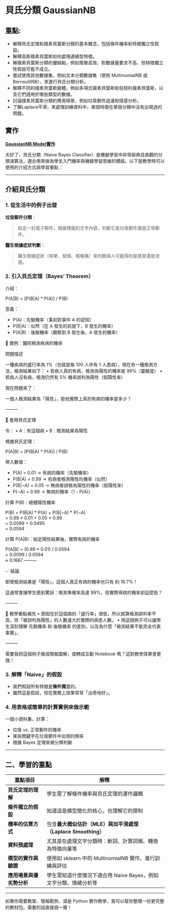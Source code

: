 # 貝氏分類 GaussianNB

## 重點:
- 解釋貝氏定理和樸素貝葉斯分類的基本概念，包括條件機率和特徵獨立性假設。
- 解釋高斯樸素貝葉斯如何處理連續型特徵。
- 解樸素貝葉斯分類的優缺點，例如簡單高效、對數據量要求不高、但特徵獨立性假設可能不成立。
- 嘗試使用其他數據集，例如文本分類數據集（使用 MultinomialNB 或 BernoulliNB），來進行貝氏分類分析。
- 解釋不同的樸素貝葉斯變體，例如多項式樸素貝葉斯和伯努利樸素貝葉斯，以及它們適用於哪些類型的數據。
- 討論樸素貝葉斯分類的應用場景，例如垃圾郵件過濾和情感分析。
- 了解Laplace平滑，來處理訓練資料中，某個特徵在某個分類中沒有出現過的問題。

## 實作
[**GaussianNB Model實作**](./sklearn實作1.ipynb)

太好了，貝氏分類（Naive Bayes Classifier）是機器學習中非常經典且直觀的分類演算法，適合用來做為學生入門機率與機器學習思維的橋樑。以下是教學時可以使用的介紹方式與學習重點：

---

## **介紹貝氏分類**

### **1. 從生活中的例子出發**

**垃圾郵件分類**：

> 給定一封電子郵件，根據裡面的文字內容，判斷它是垃圾郵件還是正常郵件。

**醫生根據症狀判斷**：

> 醫生根據症狀（咳嗽、發燒、喉嚨痛）來判斷病人可能得的是感冒還是流感。

### **2. 引入貝氏定理（Bayes’ Theorem）**

介紹：

P(A|B) = [P(B|A) * P(A)] / P(B)

意義：

- P(A)：先驗機率（事前對事件 A 的認知）
- P(B|A)：似然（在 A 發生的前提下，B 發生的機率）
- P(A|B)：後驗機率（觀察到 B 發生後，A 發生的機率）


🎯 實例：醫院檢測疾病的機率

問題描述

一種疾病的盛行率為 1%（也就是每 100 人中有 1 人患病），現在有一種檢測方法，檢測結果如下：
	•	若病人真的有病，檢測為陽性的機率是 99%（靈敏度）
	•	若病人沒有病，檢測仍然有 5% 機率誤判為陽性（假陽性率）

現在問題來了：

一個人檢測結果為「陽性」，那他實際上真的有病的機率是多少？

⸻

🧮 套用貝氏定理

令：
	•	A：有這個病
	•	B：檢測結果為陽性

根據貝氏定理：

P(A|B) = [P(B|A) * P(A)] / P(B)

帶入數值：  
- P(A) = 0.01      → 有病的機率（先驗機率）
- P(B|A) = 0.99      → 有病者檢測陽性的機率（似然）
- P(B|¬A) = 0.05     → 無病者誤檢為陽性的機率（假陽性率）
- P(¬A) = 0.99       → 無病的機率（1 - P(A)）

 計算 P(B)：總體陽性機率

P(B) = P(B|A) * P(A) + P(B|¬A) * P(¬A)  
     = 0.99 * 0.01 + 0.05 * 0.99  
     = 0.0099 + 0.0495  
     = 0.0594

計算 P(A|B)：給定陽性結果後，實際有病的機率

P(A|B) = (0.99 * 0.01) / 0.0594  
       = 0.0099 / 0.0594  
       ≈ 0.1667
⸻

✅ 結論

即使檢測結果是「陽性」，這個人真正有病的機率也只有 約 16.7%！

這通常會讓學生感到驚訝：檢測準確率高達 99%，但實際得病的機率卻這麼低？

⸻

📌 教學重點補充
	•	原因在於這個病的「盛行率」很低，所以就算檢測誤判率不高，但「被誤判為陽性」的人數遠大於實際的病患人數。
	•	用這個例子可以讓學生深刻理解 先驗機率 和 後驗機率 的差別，以及為什麼「檢測結果不能完全代表事實」。

⸻

需要我把這個例子做成簡報圖解，或轉成互動 Notebook 嗎？這對教學效果會更強！

### **3. 解釋「Naive」的假設**

- 我們假設所有特徵是**條件獨立**的。
- 雖然這是假設，但在實務上效果常常「出奇地好」。

### **4. 用表格或簡單的計算實例來做示範**

一個小資料集，計算：

- 垃圾 vs. 正常郵件的機率
- 某些關鍵字在垃圾郵件中出現的頻率
- 根據 Bayes 定理來做分類判斷

---

## **二、學習的重點**

| **重點項目**       | **解釋**                                     |
| -------------- | ------------------------------------------ |
| **貝氏定理的理解**    | 學生需了解條件機率與貝氏定理的運作邏輯                        |
| **條件獨立的假設**    | 知道這是模型簡化的核心，也理解它的限制                        |
| **機率的估算方式**    | 包含**最大概似估計（MLE）與加平滑處理（Laplace Smoothing）** |
| **資料預處理**      | 尤其是在處理文字分類時：斷詞、計算詞頻、轉換為特徵向量等               |
| **模型的實作與驗證**   | 使用如 sklearn 中的 MultinomialNB 實作，進行訓練與評估    |
| **應用場景與優劣勢分析** | 學生需知道什麼情況下適合用 Naive Bayes，例如文字分類、情緒分析等     |

---

如果你需要教案、簡報範例、或是 Python 實作教學，我可以幫你整理一份更完整的教材包。需要的話直接說一聲！

